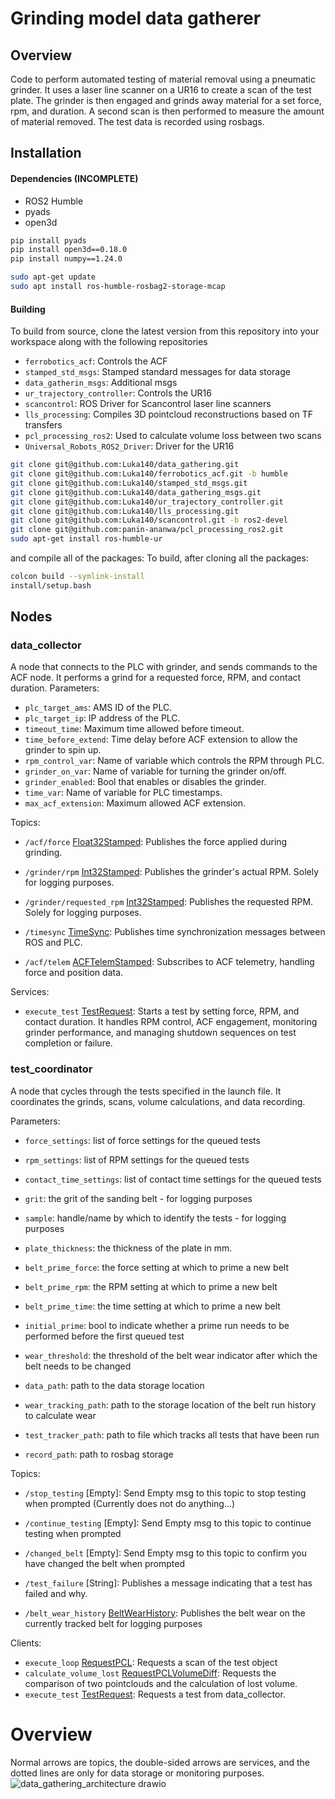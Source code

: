 # Grinding model data gatherer

## Overview
Code to perform automated testing of material removal using a pneumatic grinder. 
It uses a laser line scanner on a UR16 to create a scan of the test plate. The grinder is then engaged and grinds away material for a set force, rpm, and duration. A second scan is then performed to measure the amount of material removed. The test data is recorded using rosbags.

## Installation

#### Dependencies (INCOMPLETE)
- ROS2 Humble
- pyads
- open3d



```bash
pip install pyads
pip install open3d==0.18.0
pip install numpy==1.24.0

sudo apt-get update
sudo apt install ros-humble-rosbag2-storage-mcap
```

#### Building
To build from source, clone the latest version from this repository into your workspace along with the following repositories

- `ferrobotics_acf`: Controls the ACF
- `stamped_std_msgs`: Stamped standard messages for data storage
- `data_gatherin_msgs`: Additional msgs
- `ur_trajectory_controller`: Controls the UR16
- `scancontrol`: ROS Driver for Scancontrol laser line scanners
- `lls_processing`: Compiles 3D pointcloud reconstructions based on TF transfers
- `pcl_processing_ros2`: Used to calculate volume loss between two scans
- `Universal_Robots_ROS2_Driver`: Driver for the UR16

```bash
git clone git@github.com:Luka140/data_gathering.git
git clone git@github.com:Luka140/ferrobotics_acf.git -b humble
git clone git@github.com:Luka140/stamped_std_msgs.git
git clone git@github.com:Luka140/data_gathering_msgs.git
git clone git@github.com:Luka140/ur_trajectory_controller.git
git clone git@github.com:Luka140/lls_processing.git
git clone git@github.com:Luka140/scancontrol.git -b ros2-devel
git clone git@github.com:panin-ananwa/pcl_processing_ros2.git
sudo apt-get install ros-humble-ur
```
and compile all of the packages:
To build, after cloning all the packages:
```bash
colcon build --symlink-install
install/setup.bash
```


## Nodes
### data_collector
A node that connects to the PLC with grinder, and sends commands to the ACF node. It performs a grind for a requested force, RPM, and contact duration.
Parameters:
- `plc_target_ams`: AMS ID of the PLC.
- `plc_target_ip`: IP address of the PLC.
- `timeout_time`: Maximum time allowed before timeout.
- `time_before_extend`: Time delay before ACF extension to allow the grinder to spin up.
- `rpm_control_var`: Name of variable which controls the RPM through PLC.
- `grinder_on_var`: Name of variable for turning the grinder on/off.
- `grinder_enabled`: Bool that enables or disables the grinder.
- `time_var`: Name of variable for PLC timestamps.
- `max_acf_extension`: Maximum allowed ACF extension.

Topics:
- `/acf/force` [Float32Stamped](https://github.com/Luka140/stamped_std_msgs/blob/main/msg/Float32Stamped.msg): Publishes the force applied during grinding.
- `/grinder/rpm` [Int32Stamped](https://github.com/Luka140/stamped_std_msgs/blob/main/msg/Int32Stamped.msg): Publishes the grinder's actual RPM. Solely for logging purposes.
- `/grinder/requested_rpm` [Int32Stamped](https://github.com/Luka140/stamped_std_msgs/blob/main/msg/Int32Stamped.msg): Publishes the requested RPM. Solely for logging purposes.
- `/timesync` [TimeSync](https://github.com/Luka140/stamped_std_msgs/blob/main/msg/TimeSync.msg): Publishes time synchronization messages between ROS and PLC.

 - `/acf/telem` [ACFTelemStamped](https://github.com/Luka140/ferrobotics_acf/blob/humble/msg/ACFTelemStamped.msg): Subscribes to ACF telemetry, handling force and position data.

Services:
- `execute_test` [TestRequest](https://github.com/Luka140/data_gathering_msgs/blob/main/srv/TestRequest.srv): Starts a test by setting force, RPM, and contact duration. It handles RPM control, ACF engagement, monitoring grinder performance, and managing shutdown sequences on test completion or failure.


### test_coordinator
A node that cycles through the tests specified in the launch file. It coordinates the grinds, scans, volume calculations, and data recording. 

Parameters:
- `force_settings`: list of force settings for the queued tests
- `rpm_settings`: list of RPM settings for the queued tests
- `contact_time_settings`: list of contact time settings for the queued tests
- `grit`: the grit of the sanding belt - for logging purposes
- `sample`: handle/name by which to identify the tests - for logging purposes
- `plate_thickness`: the thickness of the plate in mm. 

- `belt_prime_force`: the force setting at which to prime a new belt
- `belt_prime_rpm`: the RPM setting at which to prime a new belt
- `belt_prime_time`: the time setting at which to prime a new belt
- `initial_prime`: bool to indicate whether a prime run needs to be performed before the first queued test
- `wear_threshold`: the threshold of the belt wear indicator after which the belt needs to be changed

- `data_path`: path to the data storage location
- `wear_tracking_path`: path to the storage location of the belt run history to calculate wear
- `test_tracker_path`: path to file which tracks all tests that have been run
- `record_path`: path to rosbag storage


Topics:
- `/stop_testing` [Empty]: Send Empty msg to this topic to stop testing when prompted (Currently does not do anything...)
- `/continue_testing` [Empty]: Send Empty msg to this topic to continue testing when prompted
- `/changed_belt` [Empty]: Send Empty msg to this topic to confirm you have changed the belt when prompted

- `/test_failure` [String]: Publishes a message indicating that a test has failed and why.
- `/belt_wear_history` [BeltWearHistory](https://github.com/Luka140/data_gathering_msgs/blob/main/msg/BeltWearHistory.msg): Publishes the belt wear on the currently tracked belt for logging purposes
  
Clients:
- `execute_loop` [RequestPCL](https://github.com/Luka140/data_gathering_msgs/blob/main/srv/RequestPCL.srv): Requests a scan of the test object
- `calculate_volume_lost` [RequestPCLVolumeDiff](https://github.com/Luka140/data_gathering_msgs/blob/main/srv/RequestPCLVolumeDiff.srv): Requests the comparison of two pointclouds and the calculation of lost volume.
- `execute_test` [TestRequest](https://github.com/Luka140/data_gathering_msgs/blob/main/srv/TestRequest.srv): Requests a test from data_collector.

# Overview
Normal arrows are topics, the double-sided arrows are services, and the dotted lines are only for data storage or monitoring purposes. 
![data_gathering_architecture drawio](https://github.com/user-attachments/assets/81f2189e-e6ac-4c56-98fc-8f3556a72aa4)
